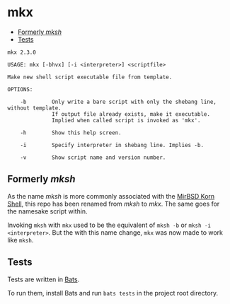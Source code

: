 mkx
===

- [Formerly _mksh_](#formerly-mksh)
- [Tests](#tests)

```
mkx 2.3.0

USAGE: mkx [-bhvx] [-i <interpreter>] <scriptfile>

Make new shell script executable file from template.

OPTIONS:

	-b        Only write a bare script with only the shebang line, without template.
	          If output file already exists, make it executable.
	          Implied when called script is invoked as 'mkx'.

	-h        Show this help screen.

	-i        Specify interpreter in shebang line. Implies -b.

	-v        Show script name and version number.

```

## Formerly _mksh_

As the name _mksh_ is more commonly associated with the [MirBSD Korn Shell](https://www.mirbsd.org/mksh.htm), this repo has been renamed from _mksh_ to _mkx_. The same goes for the namesake script within.

Invoking `mksh` with `mkx` used to be the equivalent of `mksh -b` or `mksh -i <interpreter>`. But the with this name change, `mkx` was now made to work like `mksh`.

## Tests

Tests are written in [Bats](https://bats-core.readthedocs.io/en/stable/).

To run them, install Bats and run `bats tests` in the project root directory.
